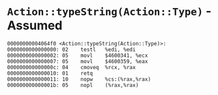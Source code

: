 # `Action::typeString(Action::Type)` - Assumed

```x86asm
00000000004064f0 <Action::typeString(Action::Type)>:
0000000000000000: 02	testl	%edi, %edi
0000000000000002: 05	movl	$4600341, %ecx
0000000000000007: 05	movl	$4600359, %eax
000000000000000c: 04	cmoveq	%rcx, %rax
0000000000000010: 01	retq	
0000000000000011: 10	nopw	%cs:(%rax,%rax)
000000000000001b: 05	nopl	(%rax,%rax)
```

